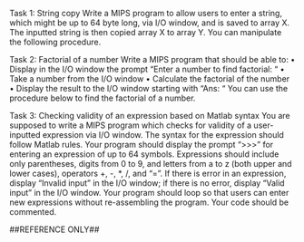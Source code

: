 Task 1: String copy
	Write a MIPS program to allow users to enter a string, which might be up to 64 byte long, via I/O window, and is saved to array X. The inputted string is then copied array X to array Y. You can manipulate the following procedure.

Task 2: Factorial of a number
Write a MIPS program that should be able to:
•	Display in the I/O window the prompt “Enter a number to find factorial: “
•	Take a number from the I/O window
•	Calculate the factorial of the number
•	Display the result to the I/O window starting with “Ans: “
You can use the procedure below to find the factorial of a number. 

Task 3: Checking validity of an expression based on Matlab syntax
	You are supposed to write a MIPS program which checks for validity of a user-inputted expression via I/O window. The syntax for the expression should follow Matlab rules. Your program should display the prompt “>>>” for entering an expression of up to 64 symbols.  Expressions should include only parentheses, digits from 0 to 9, and letters from a to z (both upper and lower cases), operators +, -, *, /, and “=”. If there is error in an expression, display “Invalid input” in the I/O window; if there is no error, display “Valid input” in the I/O window.
Your program should loop so that users can enter new expressions without re-assembling the program. Your code should be commented.

##REFERENCE ONLY##
